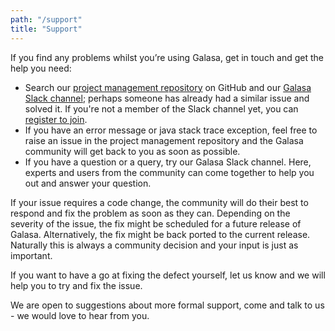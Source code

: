 ```yaml
---
path: "/support"
title: "Support"
---
```

If you find any problems whilst you’re using Galasa, get in touch and get the help you need:

-  Search our <a href="https://github.com/galasa-dev/projectmanagement/issues" target="_blank"> project management repository</a> on GitHub and our <a href="https://galasa.slack.com" target="_blank"> Galasa Slack channel</a>; perhaps someone has already had a similar issue and solved it. If you're not a member of the Slack channel yet, you can <a href="https://join.slack.com/t/galasa/shared_invite/zt-ele2ic8x-VepEO1o13t4Jtb3ZuM4RUA" target="_blank"> register to join</a>.
-  If you have an error message or java stack trace exception, feel free to raise an issue in the project management repository and the Galasa community will get back to you as soon as possible.
-  If you have a question or a query, try our Galasa Slack channel. Here, experts and users from the community can come together to help you out and answer your question.

If your issue requires a code change, the community will do their best to respond and fix the problem as soon as they can. Depending on the severity of the issue, the fix might be scheduled for a future release of Galasa. Alternatively, the fix might be back ported to the current release. Naturally this is always a community decision and your input is just as important.

If you want to have a go at fixing the defect yourself, let us know and we will help you to try and fix the issue.

We are open to suggestions about more formal support, come and talk to us - we would love to hear from you.